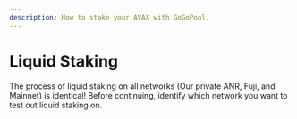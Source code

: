 ```yaml
---
description: How to stake your AVAX with GoGoPool.
---
```


# Liquid Staking

The process of liquid staking on all networks (Our private ANR, Fuji, and Mainnet) is identical! Before continuing, identify which network you want to test out liquid staking on.
